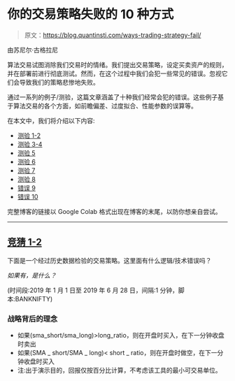 # 你的交易策略失败的 10 种方式

> 原文：<https://blog.quantinsti.com/ways-trading-strategy-fail/>

由苏尼尔·古格拉尼

算法交易试图消除我们交易时的情绪。我们提出交易策略，设定买卖资产的规则，并在部署前进行彻底测试。然而，在这个过程中我们会犯一些常见的错误。忽视它们会导致我们的策略悲惨地失败。

通过一系列的例子/测验，这篇文章涵盖了十种我们经常会犯的错误。这些例子基于算法交易的各个方面，如前瞻偏差、过度拟合、性能参数的误算等。

在本文中，我们将介绍以下内容:

*   [测验 1-2](#quiz-1-2)
*   [测验 3-4](#quiz-3-4)
*   [测验 5](#quiz-5)
*   [测验 6](#quiz-6)
*   [测验 7](#quiz-7)
*   [测验 8](#quiz-8)
*   [错误 9](#mistake-9)
*   [错误 10](#mistake-10)

完整博客的链接以 Google Colab 格式出现在博客的末尾，以防你想亲自尝试。

* * *

## **[竞猜 1-2](#quiz-1-2)**

下面是一个经过历史数据检验的交易策略。这里面有什么逻辑/技术错误吗？

*如果有，是什么？*

(时间段:2019 年 1 月 1 日至 2019 年 6 月 28 日，间隔:1 分钟，脚本:BANKNIFTY)

### **战略背后的理念**

*   如果(sma_short/sma_long)>long_ratio，则在开盘时买入，在下一分钟收盘时卖出
*   如果(SMA _ short/SMA _ long)< short _ ratio，则在开盘时做空，在下一分钟收盘时买入
*   注:出于演示目的，回报仅按百分比计算，不考虑该工具的最小可交易单位。
